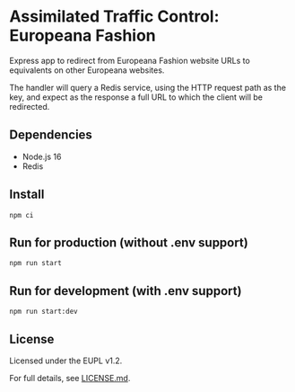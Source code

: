 # Assimilated Traffic Control: Europeana Fashion

Express app to redirect from Europeana Fashion website URLs to equivalents on
other Europeana websites.

The handler will query a Redis service, using the HTTP request path as the key,
and expect as the response a full URL to which the client will be redirected.

## Dependencies

* Node.js 16
* Redis

## Install

```
npm ci
```

## Run for production (without .env support)

```
npm run start
```

## Run for development (with .env support)

```
npm run start:dev
```

## License

Licensed under the EUPL v1.2.

For full details, see [LICENSE.md](LICENSE.md).
